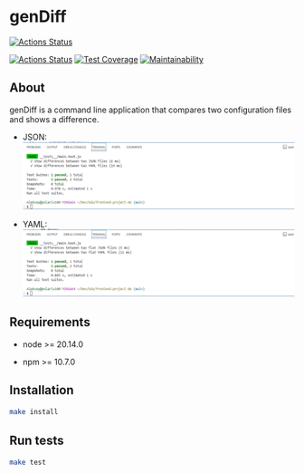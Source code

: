 # genDiff

[![Actions Status](https://github.com/ayveezub/frontend-project-46/actions/workflows/hexlet-check.yml/badge.svg)](https://github.com/ayveezub/frontend-project-46/actions)

[![Actions Status](https://github.com/ayveezub/frontend-project-46/actions/workflows/gendiff.yml/badge.svg)](https://github.com/ayveezub/frontend-project-46/actions)
[![Test Coverage](https://api.codeclimate.com/v1/badges/419ff26af00d23c8c263/test_coverage)](https://codeclimate.com/github/ayveezub/frontend-project-46/test_coverage)
[![Maintainability](https://api.codeclimate.com/v1/badges/419ff26af00d23c8c263/maintainability)](https://codeclimate.com/github/ayveezub/frontend-project-46/maintainability)

## About

genDiff is a command line application that compares two configuration files and shows a difference.

- JSON: ![json-gendiff gif](./extra/promo/json-gendiff.gif)

- YAML: ![flat-yaml-gendiff gif](./extra/promo/flat-yaml-gendiff.gif)

## Requirements

- node >= 20.14.0

- npm >= 10.7.0

## Installation

```bash
make install
```

## Run tests

```bash
make test
```
